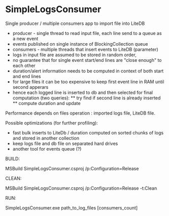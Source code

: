 # SimpleLogsConsumer
Single producer / multiple consumers app to import file into LiteDB

* producer - single thread to read input file, each line send to a queue as a new event
* events published on single instance of BlockingCollection<LoggedEvent> queue
* consumers - multiple threads that insert events to LiteDB (parameter)
* logs in input file are assumed to be stored in random order,
* no guarantee that for single event start/end lines are "close enough" to each other
* duration/alert information needs to be computed in context of both start and end lines
* for large files it can be too expensive to keep first event line in RAM until second apperars
* hence each logged line is inserted to db and then selected for final computation (two queries): 
** try find if second line is already inserted
** compute duration and update

Performance depends on files operation : imported logs file, LiteDB file.

Possible optimizations (for further profiling):
* fast bulk inserts to LiteDb / duration computed on sorted chunks of logs and stored in another collection
* keep logs file and db file on separated hard drives
* another tool for events queue (?)

BUILD:

MSBuild SimpleLogsConsumer.csproj /p:Configuration=Release

CLEAN:

MSBuild SimpleLogsConsumer.csproj /p:Configuration=Release -t:Clean

RUN:

SimpleLogsConsumer.exe path_to_log_files [consumers_count]
